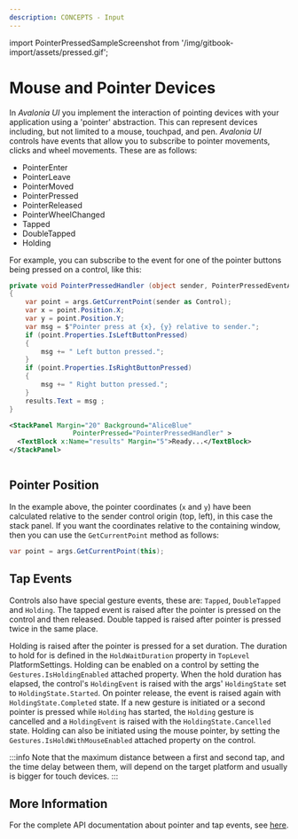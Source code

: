 ```yaml
---
description: CONCEPTS - Input
---
```


import PointerPressedSampleScreenshot from '/img/gitbook-import/assets/pressed.gif';

# Mouse and Pointer Devices

In _Avalonia UI_ you implement the interaction of pointing devices with your application using a 'pointer' abstraction. This can represent devices including, but not limited to a mouse, touchpad, and pen. _Avalonia UI_ controls have events that allow you to subscribe to pointer movements, clicks and wheel movements. These are as follows:

* PointerEnter
* PointerLeave
* PointerMoved
* PointerPressed
* PointerReleased
* PointerWheelChanged
* Tapped
* DoubleTapped
* Holding

For example, you can subscribe to the event for one of the pointer buttons being pressed on a control, like this:

```csharp title='C#'
private void PointerPressedHandler (object sender, PointerPressedEventArgs args)
{
    var point = args.GetCurrentPoint(sender as Control);
    var x = point.Position.X;
    var y = point.Position.Y;
    var msg = $"Pointer press at {x}, {y} relative to sender.";
    if (point.Properties.IsLeftButtonPressed)
    {
        msg += " Left button pressed.";
    }
    if (point.Properties.IsRightButtonPressed)
    {
        msg += " Right button pressed.";
    }
    results.Text = msg ;
}
```

```xml title='XAML'
<StackPanel Margin="20" Background="AliceBlue" 
                PointerPressed="PointerPressedHandler" >
  <TextBlock x:Name="results" Margin="5">Ready...</TextBlock>
</StackPanel>
```

<img src={PointerPressedSampleScreenshot} alt=""/>

## Pointer Position

In the example above, the pointer coordinates (`x` and `y`) have been calculated relative to the sender control origin (top, left), in this case the stack panel. If you want the coordinates relative to the containing window, then you can use the `GetCurrentPoint` method as follows:

```csharp
var point = args.GetCurrentPoint(this);
```

## Tap Events

Controls also have special gesture events, these are: `Tapped`, `DoubleTapped` and `Holding`. The tapped event is raised after the pointer is pressed on the control and then released. Double tapped is raised after pointer is pressed twice in the same place. 

Holding is raised after the pointer is pressed for a set duration. The duration to hold for is defined in the `HoldWaitDuration` property in `TopLevel` PlatformSettings. Holding can be enabled on a control by setting the `Gestures.IsHoldingEnabled` attached property. When the hold duration has elapsed, the control's `HoldingEvent` is raised with the args' `HoldingState` set to `HoldingState.Started`. On pointer release, the event is raised again with `HoldingState.Completed` state. If a new gesture is initiated or a second pointer is pressed while `Holding` has started, the `Holding` gesture is cancelled and a `HoldingEvent` is raised with the `HoldingState.Cancelled` state. Holding can also be initiated using the mouse pointer, by setting the `Gestures.IsHoldWithMouseEnabled` attached property on the control.

:::info
Note that the maximum distance between a first and second tap, and the time delay between them, will depend on the target platform and usually is bigger for touch devices.
:::


## More Information

For the complete API documentation about pointer and tap events, see [here](http://reference.avaloniaui.net/api/Avalonia.Input/PointerEventArgs/).
